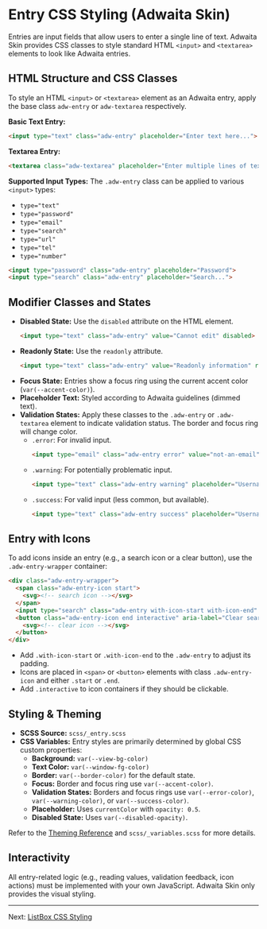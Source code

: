 # Entry CSS Styling (Adwaita Skin)

Entries are input fields that allow users to enter a single line of text. Adwaita Skin provides CSS classes to style standard HTML `<input>` and `<textarea>` elements to look like Adwaita entries.

## HTML Structure and CSS Classes

To style an HTML `<input>` or `<textarea>` element as an Adwaita entry, apply the base class `adw-entry` or `adw-textarea` respectively.

**Basic Text Entry:**
```html
<input type="text" class="adw-entry" placeholder="Enter text here...">
```

**Textarea Entry:**
```html
<textarea class="adw-textarea" placeholder="Enter multiple lines of text..."></textarea>
```

**Supported Input Types:**
The `.adw-entry` class can be applied to various `<input>` types:
*   `type="text"`
*   `type="password"`
*   `type="email"`
*   `type="search"`
*   `type="url"`
*   `type="tel"`
*   `type="number"`

```html
<input type="password" class="adw-entry" placeholder="Password">
<input type="search" class="adw-entry" placeholder="Search...">
```

## Modifier Classes and States

*   **Disabled State:** Use the `disabled` attribute on the HTML element.
    ```html
    <input type="text" class="adw-entry" value="Cannot edit" disabled>
    ```
*   **Readonly State:** Use the `readonly` attribute.
    ```html
    <input type="text" class="adw-entry" value="Readonly information" readonly>
    ```
*   **Focus State:** Entries show a focus ring using the current accent color (`var(--accent-color)`).
*   **Placeholder Text:** Styled according to Adwaita guidelines (dimmed text).
*   **Validation States:** Apply these classes to the `.adw-entry` or `.adw-textarea` element to indicate validation status. The border and focus ring will change color.
    *   `.error`: For invalid input.
        ```html
        <input type="email" class="adw-entry error" value="not-an-email" placeholder="Email">
        ```
    *   `.warning`: For potentially problematic input.
        ```html
        <input type="text" class="adw-entry warning" placeholder="Username is very short">
        ```
    *   `.success`: For valid input (less common, but available).
        ```html
        <input type="text" class="adw-entry success" placeholder="Username available">
        ```

## Entry with Icons

To add icons inside an entry (e.g., a search icon or a clear button), use the `.adw-entry-wrapper` container:

```html
<div class="adw-entry-wrapper">
  <span class="adw-entry-icon start">
    <svg><!-- search icon --></svg>
  </span>
  <input type="search" class="adw-entry with-icon-start with-icon-end" placeholder="Search...">
  <button class="adw-entry-icon end interactive" aria-label="Clear search">
    <svg><!-- clear icon --></svg>
  </button>
</div>
```
*   Add `.with-icon-start` or `.with-icon-end` to the `.adw-entry` to adjust its padding.
*   Icons are placed in `<span>` or `<button>` elements with class `.adw-entry-icon` and either `.start` or `.end`.
*   Add `.interactive` to icon containers if they should be clickable.

## Styling & Theming

*   **SCSS Source:** `scss/_entry.scss`
*   **CSS Variables:** Entry styles are primarily determined by global CSS custom properties:
    *   **Background:** `var(--view-bg-color)`
    *   **Text Color:** `var(--window-fg-color)`
    *   **Border:** `var(--border-color)` for the default state.
    *   **Focus:** Border and focus ring use `var(--accent-color)`.
    *   **Validation States:** Borders and focus rings use `var(--error-color)`, `var(--warning-color)`, or `var(--success-color)`.
    *   **Placeholder:** Uses `currentColor` with `opacity: 0.5`.
    *   **Disabled State:** Uses `var(--disabled-opacity)`.

Refer to the [Theming Reference](../general/theming.md) and `scss/_variables.scss` for more details.

## Interactivity

All entry-related logic (e.g., reading values, validation feedback, icon actions) must be implemented with your own JavaScript. Adwaita Skin only provides the visual styling.

---
Next: [ListBox CSS Styling](./listbox.md)
